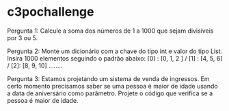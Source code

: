 # c3pochallenge
Pergunta 1: Calcule a soma dos números de 1 a 1000 que sejam divisíveis por 3 ou 5.

Pergunta 2: Monte um dicionário com a chave do tipo int e valor do tipo List<int>. Insira 1000 elementos seguindo o padrão abaixo:
[0] : [0, 1, 2 ]   /   [1] : [4, 5, 6]    /  [2]: [8, 9, 10] ........

Pergunta 3: Estamos projetando um sistema de venda de ingressos. Em certo momento precisamos saber se uma pessoa é maior de idade usando a data de aniversário como parâmetro. Projete o código que verifica se a pessoa é maior de idade.

